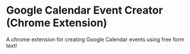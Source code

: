 # Google Calendar Event Creator (Chrome Extension)
A chrome extension for creating Google Calendar events using free form text!
